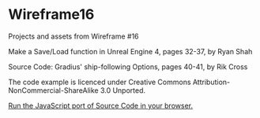 # Wireframe16
Projects and assets from Wireframe #16

Make a Save/Load function in Unreal Engine 4, pages 32-37, by Ryan Shah

Source Code: Gradius' ship-following Options, pages 40-41, by Rik Cross

The code example is licenced under Creative Commons Attribution-NonCommercial-ShareAlike 3.0 Unported.

[Run the JavaScript port of Source Code in your browser.](https://thisarray.github.io/Wireframe16/source-code/sprite-following.html)
